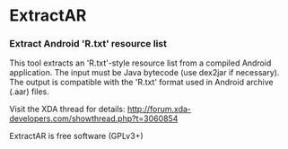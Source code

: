 # ExtractAR
### Extract Android 'R.txt' resource list

This tool extracts an 'R.txt'-style resource list from a compiled Android application.
The input must be Java bytecode (use dex2jar if necessary). The output is compatible
with the 'R.txt' format used in Android archive (.aar) files.

Visit the XDA thread for details:
http://forum.xda-developers.com/showthread.php?t=3060854

ExtractAR is free software (GPLv3+)
